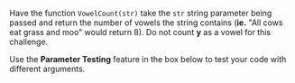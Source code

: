 Have the function ```VowelCount(str)``` take the ```str``` string parameter being passed and return the number of vowels the string contains (**ie.** "All cows eat grass and moo" would return 8). Do not count **y** as a vowel for this challenge.

Use the **Parameter Testing** feature in the box below to test your code with different arguments.
